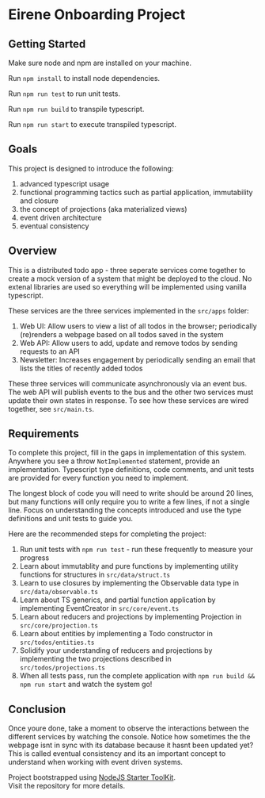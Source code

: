 # Eirene Onboarding Project

## Getting Started

Make sure node and npm are installed on your machine.

Run `npm install` to install node dependencies.

Run `npm run test` to run unit tests.

Run `npm run build` to transpile typescript.

Run `npm run start` to execute transpiled typescript.

## Goals

This project is designed to introduce the following:

1) advanced typescript usage
2) functional programming tactics such as partial application, immutability and closure
3) the concept of projections (aka materialized views)
4) event driven architecture
5) eventual consistency

## Overview

This is a distributed todo app - three seperate services come together to create a mock version of a system that might be 
deployed to the cloud. No extenal libraries are used so everything will be implemented using vanilla typescript. 

These services are the three services implemented in the `src/apps` folder:

1) Web UI: Allow users to view a list of all todos in the browser; periodically (re)renders a webpage based on all todos saved in the system
2) Web API: Allow users to add, update and remove todos by sending requests to an API 
3) Newsletter: Increases engagement by periodically sending an email that lists the titles of recently added todos 

These three services will communicate asynchronously via an event bus. The web API will publish events to the bus and the other two services must update their own states in response. To see how these services are wired together, see `src/main.ts`.

## Requirements

To complete this project, fill in the gaps in implementation of this system. Anywhere you see a throw `NotImplemented` statement, provide an implementation. Typescript type definitions, code comments, and unit tests are provided for every function you need to implement. 

The longest block of code you will need to write should be around 20 lines, but many functions will only require you to write a few lines, if not a single line. Focus on understanding the concepts introduced and use the type definitions and unit tests to guide you.

Here are the recommended steps for completing the project:

1) Run unit tests with `npm run test` - run these frequently to measure your progress
2) Learn about immutablity and pure functions by implementing utility functions for structures in `src/data/struct.ts`
3) Learn to use closures by implementing the Observable data type in `src/data/observable.ts`
4) Learn about TS generics, and partial function application by implementing EventCreator in `src/core/event.ts`
5) Learn about reducers and projections by implementing Projection in `src/core/projection.ts`
6) Learn about entities by implementing a Todo constructor in `src/todos/entities.ts`
6) Solidify your understanding of reducers and projections by implementing the two projections described in `src/todos/projections.ts`
7) When all tests pass, run the complete application with `npm run build && npm run start` and watch the system go! 

## Conclusion

Once youre done, take a moment to observe the interactions between the different services by watching the console. Notice how sometimes the the webpage isnt in sync with its database because it hasnt been updated yet? This is called eventual consistency and its an important concept to understand when working with event driven systems. 

Project bootstrapped using [NodeJS Starter ToolKit](https://github.com/vitorsalgado/create-nodejs-ts).  
Visit the repository for more details.
